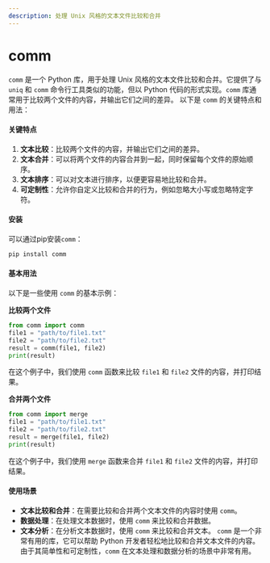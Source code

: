 ```yaml
---
description: 处理 Unix 风格的文本文件比较和合并
---
```


# comm

`comm` 是一个 Python 库，用于处理 Unix 风格的文本文件比较和合并。它提供了与 `uniq` 和 `comm` 命令行工具类似的功能，但以 Python 代码的形式实现。`comm` 库通常用于比较两个文件的内容，并输出它们之间的差异。 以下是 `comm` 的关键特点和用法：

#### 关键特点

1. **文本比较**：比较两个文件的内容，并输出它们之间的差异。
2. **文本合并**：可以将两个文件的内容合并到一起，同时保留每个文件的原始顺序。
3. **文本排序**：可以对文本进行排序，以便更容易地比较和合并。
4. **可定制性**：允许你自定义比较和合并的行为，例如忽略大小写或忽略特定字符。

#### 安装

可以通过pip安装`comm`：

```bash
pip install comm
```

#### 基本用法

以下是一些使用 `comm` 的基本示例：

**比较两个文件**

```python
from comm import comm
file1 = "path/to/file1.txt"
file2 = "path/to/file2.txt"
result = comm(file1, file2)
print(result)
```

在这个例子中，我们使用 `comm` 函数来比较 `file1` 和 `file2` 文件的内容，并打印结果。

**合并两个文件**

```python
from comm import merge
file1 = "path/to/file1.txt"
file2 = "path/to/file2.txt"
result = merge(file1, file2)
print(result)
```

在这个例子中，我们使用 `merge` 函数来合并 `file1` 和 `file2` 文件的内容，并打印结果。

#### 使用场景

* **文本比较和合并**：在需要比较和合并两个文本文件的内容时使用 `comm`。
* **数据处理**：在处理文本数据时，使用 `comm` 来比较和合并数据。
* **文本分析**：在分析文本数据时，使用 `comm` 来比较和合并文本。 `comm` 是一个非常有用的库，它可以帮助 Python 开发者轻松地比较和合并文本文件的内容。由于其简单性和可定制性，`comm` 在文本处理和数据分析的场景中非常有用。
